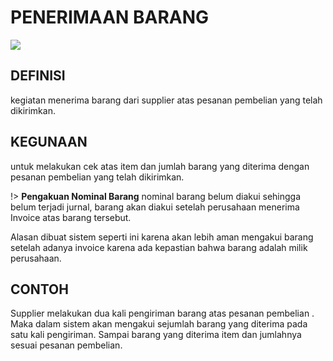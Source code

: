 # PENERIMAAN BARANG

![](_media/id/pembelian/penerimaan-barang.jpg)

## DEFINISI
kegiatan menerima barang dari supplier atas pesanan pembelian yang telah dikirimkan.

## KEGUNAAN
untuk melakukan cek atas item dan jumlah barang yang diterima dengan pesanan pembelian yang telah dikirimkan.

!> **Pengakuan Nominal Barang** nominal barang belum diakui sehingga belum terjadi jurnal, barang akan diakui setelah perusahaan menerima Invoice atas barang tersebut. 

Alasan dibuat sistem seperti ini karena akan lebih aman mengakui barang setelah adanya invoice karena ada kepastian bahwa barang adalah milik perusahaan. 

## CONTOH
Supplier melakukan dua kali pengiriman barang atas pesanan pembelian . Maka dalam sistem akan mengakui sejumlah barang yang diterima pada satu kali pengiriman. Sampai barang yang diterima item dan jumlahnya sesuai pesanan pembelian.
